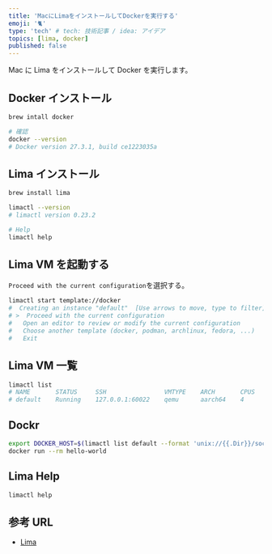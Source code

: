 ```yaml
---
title: 'MacにLimaをインストールしてDockerを実行する'
emoji: '🐈'
type: 'tech' # tech: 技術記事 / idea: アイデア
topics: [lima, docker]
published: false
---
```


Mac に Lima をインストールして Docker を実行します。

## Docker インストール

```zsh
brew intall docker
```

```zsh
# 確認
docker --version
# Docker version 27.3.1, build ce1223035a
```

## Lima インストール

```zsh
brew install lima
```

```zsh
limactl --version
# limactl version 0.23.2

# Help
limactl help
```

## Lima VM を起動する

`Proceed with the current configuration`を選択する。

```zsh
limactl start template://docker
#  Creating an instance "default"  [Use arrows to move, type to filter]
# >  Proceed with the current configuration
#   Open an editor to review or modify the current configuration
#   Choose another template (docker, podman, archlinux, fedora, ...)
#   Exit
```

## Lima VM 一覧

```zsh
limactl list
# NAME       STATUS     SSH                VMTYPE    ARCH       CPUS    MEMORY    DISK      DIR
# default    Running    127.0.0.1:60022    qemu      aarch64    4       4GiB      100GiB    ~/.lima/default
```

## Dockr

```zsh
export DOCKER_HOST=$(limactl list default --format 'unix://{{.Dir}}/sock/docker.sock')
docker run --rm hello-world
```

## Lima Help

```zsh
limactl help
```

## 参考 URL

- [Lima](https://github.com/lima-vm/lima/blob/master/README.ja.md)
